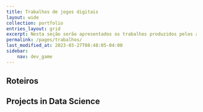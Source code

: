 ```yaml
---
title: Trabalhos de jogos digitais
layout: wide
collection: portfolio
entries_layout: grid
excerpt: Nesta seção serão apresentados os trabalhos produzidos pelos acadêmicos de Jogos Digitais.
permalink: /pages/trabalhos/
last_modified_at: 2023-03-27T08:48:05-04:00
sidebar:
    nav: dev_game 
---
```


## Roteiros



## Projects in Data Science

&nbsp;
